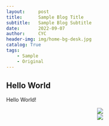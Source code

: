 ```yaml
---
layout:     post
title:      Sample Blog Title
subtitle:   Sample Blog Subtitle
date:       2022-09-07
author:     CYC
header-img: img/home-bg-desk.jpg
catalog: True
tags:
    - Sample
    - Original
---
```


## Hello World

Hello World!

<div align=center><img src="../../../../img/post_img/post1-uom.jpg"/></div>

<div align=center><img src="../../../../img/CYC_bolg_logo.png"/></div>

